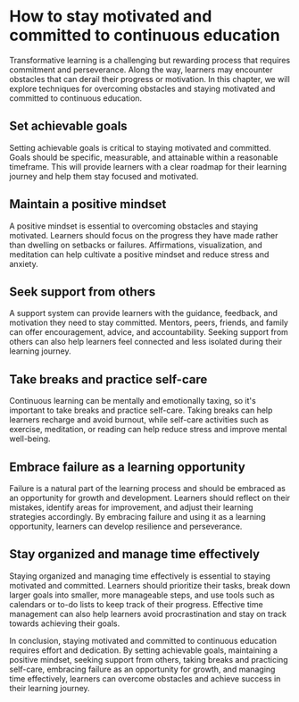 How to stay motivated and committed to continuous education
============================================================================================

Transformative learning is a challenging but rewarding process that requires commitment and perseverance. Along the way, learners may encounter obstacles that can derail their progress or motivation. In this chapter, we will explore techniques for overcoming obstacles and staying motivated and committed to continuous education.

Set achievable goals
--------------------

Setting achievable goals is critical to staying motivated and committed. Goals should be specific, measurable, and attainable within a reasonable timeframe. This will provide learners with a clear roadmap for their learning journey and help them stay focused and motivated.

Maintain a positive mindset
---------------------------

A positive mindset is essential to overcoming obstacles and staying motivated. Learners should focus on the progress they have made rather than dwelling on setbacks or failures. Affirmations, visualization, and meditation can help cultivate a positive mindset and reduce stress and anxiety.

Seek support from others
------------------------

A support system can provide learners with the guidance, feedback, and motivation they need to stay committed. Mentors, peers, friends, and family can offer encouragement, advice, and accountability. Seeking support from others can also help learners feel connected and less isolated during their learning journey.

Take breaks and practice self-care
----------------------------------

Continuous learning can be mentally and emotionally taxing, so it's important to take breaks and practice self-care. Taking breaks can help learners recharge and avoid burnout, while self-care activities such as exercise, meditation, or reading can help reduce stress and improve mental well-being.

Embrace failure as a learning opportunity
-----------------------------------------

Failure is a natural part of the learning process and should be embraced as an opportunity for growth and development. Learners should reflect on their mistakes, identify areas for improvement, and adjust their learning strategies accordingly. By embracing failure and using it as a learning opportunity, learners can develop resilience and perseverance.

Stay organized and manage time effectively
------------------------------------------

Staying organized and managing time effectively is essential to staying motivated and committed. Learners should prioritize their tasks, break down larger goals into smaller, more manageable steps, and use tools such as calendars or to-do lists to keep track of their progress. Effective time management can also help learners avoid procrastination and stay on track towards achieving their goals.

In conclusion, staying motivated and committed to continuous education requires effort and dedication. By setting achievable goals, maintaining a positive mindset, seeking support from others, taking breaks and practicing self-care, embracing failure as an opportunity for growth, and managing time effectively, learners can overcome obstacles and achieve success in their learning journey.
